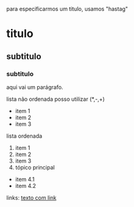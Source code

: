 para especificarmos um titulo, usamos "hastag"

# titulo
## subtitulo
### subtitulo

aqui vai um parágrafo.



lista não ordenada posso utilizar (*,-,+)

* item 1
* item 2
* item 3

lista ordenada

1. item 1
2. item 2
3. item 3
4. tópico principal
* item 4.1
* item 4.2

links:
[texto com link](https://www.youtube.com/)










